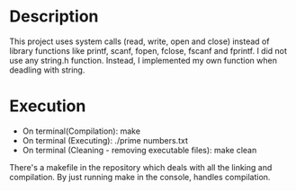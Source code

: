 # Description
This project uses system calls (read, write, open and close) instead of library functions like printf, scanf, fopen, fclose, fscanf and fprintf. I did not use any string.h function. 
Instead, I implemented my own function when deadling with string. 

# Execution
- On terminal(Compilation): make 
- On terminal (Executing): ./prime numbers.txt
- On terminal (Cleaning - removing executable files): make clean
  
There's a makefile in the repository which deals with all the linking and compilation. By just running make in the console, handles compilation. 

